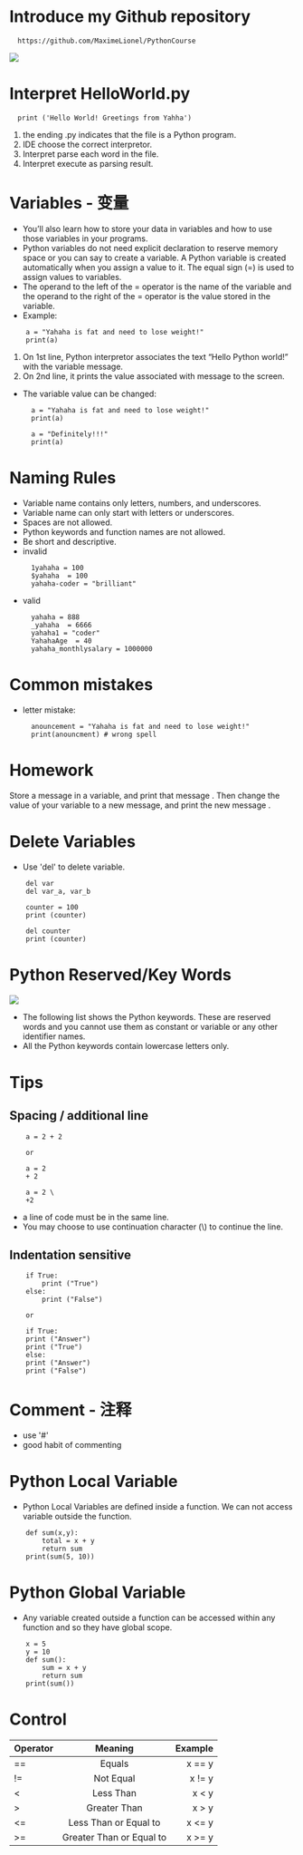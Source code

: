 # Introduce my Github repository
```
  https://github.com/MaximeLionel/PythonCourse
```
![](\_res/2023-09-13-12-45-00.png)


# Interpret HelloWorld.py
```
  print ('Hello World! Greetings from Yahha')
```
1. the ending .py indicates that the file is a Python program.
2. IDE choose the correct interpretor.
3. Interpret parse each word in the file.
4. Interpret execute as parsing result.

# Variables - 变量
* You’ll also learn how to store your data in variables and how to use those variables in your programs.
* Python variables do not need explicit declaration to reserve memory space or you can say to create a variable. A Python variable is created automatically when you assign a value to it. The equal sign (=) is used to assign values to variables.
* The operand to the left of the = operator is the name of the variable and the operand to the right of the = operator is the value stored in the variable.
* Example:
```
    a = "Yahaha is fat and need to lose weight!"
    print(a)
```
  1. On 1st line, Python interpretor associates the text “Hello Python world!” with the variable message.
  2. On 2nd line, it prints the value associated with message to the screen.
* The variable value can be changed:
  ```
    a = "Yahaha is fat and need to lose weight!"
    print(a)

    a = "Definitely!!!"
    print(a)
  ```

# Naming Rules
* Variable name contains only letters, numbers, and underscores.
* Variable name can only start with letters or underscores.
* Spaces are not allowed.
* Python keywords and function names are not allowed.
* Be short and descriptive.
* invalid
  ```
    1yahaha = 100
    $yahaha  = 100
    yahaha-coder = "brilliant"
  ```
* valid
  ```
    yahaha = 888
    _yahaha  = 6666
    yahaha1 = "coder"
    YahahaAge  = 40
    yahaha_monthlysalary = 1000000
  ```

# Common mistakes
* letter mistake:
  ```
    anouncement = "Yahaha is fat and need to lose weight!"
    print(anouncment) # wrong spell
  ```

# Homework
Store a message in a variable, and print that message . Then change the value of your variable to a new message, and print the new message .



# Delete Variables
* Use 'del' to delete variable.
```
    del var
    del var_a, var_b
```
```
    counter = 100
    print (counter)

    del counter
    print (counter)
```

# Python Reserved/Key Words
![](\_res/2023-09-12-23-05-28.png)

* The following list shows the Python keywords. These are reserved words and you cannot use them as constant or variable or any other identifier names. 
* All the Python keywords contain lowercase letters only.


# Tips
## Spacing / additional line
```
    a = 2 + 2

    or 

    a = 2
    + 2

    a = 2 \
    +2
```
* a line of code must be in the same line.
* You may choose to use continuation character (\\) to continue the line.

## Indentation sensitive
```
    if True:
        print ("True")
    else:
        print ("False")

    or 

    if True:
    print ("Answer")
    print ("True")
    else:
    print ("Answer")
    print ("False")
```

# Comment - 注释
* use '#'
* good habit of commenting

# Python Local Variable
* Python Local Variables are defined inside a function. We can not access variable outside the function.
```
    def sum(x,y):
        total = x + y
        return sum
    print(sum(5, 10))
```

# Python Global Variable
* Any variable created outside a function can be accessed within any function and so they have global scope.
```
    x = 5
    y = 10
    def sum():
        sum = x + y
        return sum
    print(sum())
```

# Control

| Operator      | Meaning | Example     |
| :---        |    :----:   |          ---: |
| ==      | Equals       |  x == y  |
| !=   | Not Equal        | x != y  |
| <   | Less Than        | x < y  |
| >   | Greater Than        | x > y  |
| <=   | Less Than or Equal to   | x <= y  |
| >=   | Greater Than or Equal to   | x >= y |
